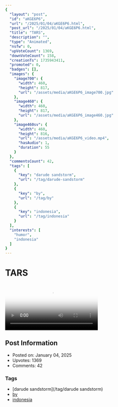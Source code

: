 ```yaml
---
{
  "layout": "post",
  "id": "aKGE6P6",
  "url": "/2025/01/04/aKGE6P6.html",
  "post_url": "/2025/01/04/aKGE6P6.html",
  "title": "TARS",
  "description": "",
  "type": "Animated",
  "nsfw": 0,
  "upVoteCount": 1369,
  "downVoteCount": 158,
  "creationTs": 1735943411,
  "promoted": 0,
  "badges": [],
  "images": {
    "image700": {
      "width": 460,
      "height": 817,
      "url": "/assets/media/aKGE6P6_image700.jpg"
    },
    "image460": {
      "width": 460,
      "height": 817,
      "url": "/assets/media/aKGE6P6_image460.jpg"
    },
    "image460sv": {
      "width": 460,
      "height": 816,
      "url": "/assets/media/aKGE6P6_video.mp4",
      "hasAudio": 1,
      "duration": 55
    }
  },
  "commentsCount": 42,
  "tags": [
    {
      "key": "darude sandstorm",
      "url": "/tag/darude-sandstorm"
    },
    {
      "key": "by",
      "url": "/tag/by"
    },
    {
      "key": "indonesia",
      "url": "/tag/indonesia"
    }
  ],
  "interests": [
    "humor",
    "indonesia"
  ]
}
---
```


# TARS

<video controls playsinline loop poster="/assets/media/aKGE6P6_image460.jpg">
  <source src="/assets/media/aKGE6P6_video.mp4" type="video/mp4">
  Your browser does not support the video tag.
</video>

## Post Information

- Posted on: January 04, 2025
- Upvotes: 1369
- Comments: 42

### Tags

- [darude sandstorm](/tag/darude sandstorm)
- [by](/tag/by)
- [indonesia](/tag/indonesia)
